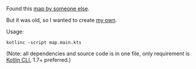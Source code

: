Found this [map by someone else](https://www.google.com/maps/@54.4749724,-4.1148165,6.24z/data=!4m2!6m1!1s1yBKNTNQqk2pWlN9Y66EJNhUlbrg).

But it was old, so I wanted to create [my own](https://www.google.com/maps/d/viewer?mid=1lSuA4BePXoKkBVywDFvcDqcqls_S-_E).

Usage:
```
kotlinc -script map.main.kts
```
(Note: all dependencies and source code is in one file, only requirement is [Kotlin CLI](https://kotlinlang.org/docs/command-line.html), 1.7+ preferred.)
